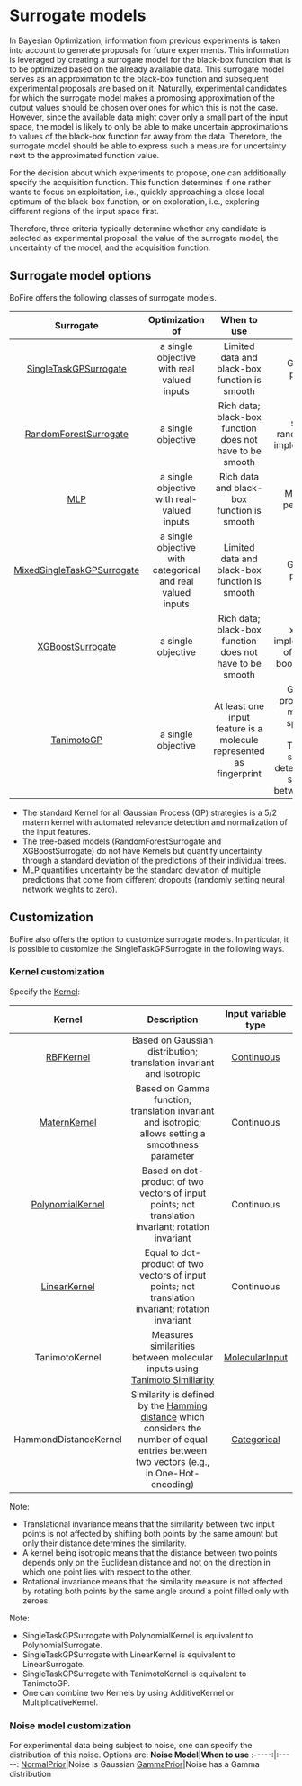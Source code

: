 # Surrogate models
In Bayesian Optimization, information from previous experiments is taken into account to generate proposals for future experiments. This information is leveraged by creating a surrogate model for the black-box function that is to be optimized based on the already available data. This surrogate model serves as an approximation to the black-box function and subsequent experimental proposals are based on it. Naturally, experimental candidates for which the surrogate model makes a promosing approximation of the output values should be chosen over ones for which this is not the case. However, since the available data might cover only a small part of the input space, the model is likely to only be able to make uncertain approximations to values of the black-box function far away from the data. Therefore, the surrogate model should be able to express such a measure for uncertainty next to the approximated function value.

For the decision about which experiments to propose, one can additionally specify the acquisition function. This function determines if one rather wants to focus on exploitation, i.e., quickly approaching a close local optimum of the black-box function, or on exploration, i.e., exploring different regions of the input space first.

Therefore, three criteria typically determine whether any candidate is selected as experimental proposal: the value of the surrogate model, the uncertainty of the model, and the acquisition function.

## Surrogate model options
BoFire offers the following classes of surrogate models.

**Surrogate**|**Optimization of**|**When to use**|**Type**
:-----:|:-----:|:-----:|:-----:
[SingleTaskGPSurrogate](https://github.com/experimental-design/bofire/blob/main/bofire/surrogates/single\_task\_gp.py)|a single objective with real valued inputs|Limited data and black-box function is smooth|Gaussian process
[RandomForestSurrogate](https://github.com/experimental-design/bofire/blob/main/bofire/surrogates/random\_forest.py)|a single objective|Rich data; black-box function does not have to be smooth|sklearn random forest implementation 
[MLP](https://github.com/experimental-design/bofire/blob/main/bofire/surrogates/mlp.py)|a single objective with real-valued inputs|Rich data and black-box function is smooth|Multi layer perceptron
[MixedSingleTaskGPSurrogate](https://github.com/experimental-design/bofire/blob/main/bofire/surrogates/mixed\_single\_task\_gp.py)|a single objective with categorical and real valued inputs|Limited data and black-box function is smooth|Gaussian process
[XGBoostSurrogate](https://github.com/experimental-design/bofire/blob/main/bofire/surrogates/xgb.py)|a single objective|Rich data; black-box function does not have to be smooth|xgboost implementation of gradient boosting trees
[TanimotoGP](https://github.com/experimental-design/bofire/blob/main/bofire/surrogates/tanimoto_gp.py)|a single objective|At least one input feature is a molecule represented as fingerprint|Gaussian process on a molecule space for which Tanimoto similarity determines the similarity between points|


- The standard Kernel for all Gaussian Process (GP) strategies is a 5/2 matern kernel with automated relevance detection and normalization of the input features.
- The tree-based models (RandomForestSurrogate and XGBoostSurrogate) do not have Kernels but quantify uncertainty through a standard deviation of the predictions of their individual trees.
- MLP quantifies uncertainty be the standard deviation of multiple predictions that come from different dropouts (randomly setting neural network weights to zero).

## Customization
BoFire also offers the option to customize surrogate models. In particular, it is possible to customize the SingleTaskGPSurrogate in the following ways.

### Kernel customization
Specify the [Kernel](https://github.com/experimental-design/bofire/blob/main/bofire/data_models/kernels/api.py):

**Kernel**|**Description**|**Input variable type**
:-----:|:-----:|:-----:
[RBFKernel](https://en.wikipedia.org/wiki/Radial_basis_function_kernel)|Based on Gaussian distribution; translation invariant and isotropic|[Continuous](https://github.com/experimental-design/bofire/blob/main/bofire/data_models/features/continuous.py)
[MaternKernel](https://en.wikipedia.org/wiki/Mat%C3%A9rn_covariance_function)|Based on Gamma function; translation invariant and isotropic; allows setting a smoothness parameter|Continuous
[PolynomialKernel](https://scikit-learn.org/stable/modules/metrics.html)|Based on dot-product of two vectors of input points; not translation invariant; rotation invariant|Continuous
[LinearKernel](https://scikit-learn.org/stable/modules/metrics.html)|Equal to dot-product of two vectors of input points; not translation invariant; rotation invariant|Continuous
TanimotoKernel|Measures similarities between molecular inputs using [Tanimoto Similiarity](https://en.wikipedia.org/wiki/Jaccard_index)|[MolecularInput](https://github.com/experimental-design/bofire/blob/main/bofire/data_models/features/molecular.py)
HammondDistanceKernel|Similarity is defined by the [Hamming distance](https://en.wikipedia.org/wiki/Hamming_distance) which considers the number of equal entries between two vectors (e.g., in One-Hot-encoding)|[Categorical](https://github.com/experimental-design/bofire/blob/main/bofire/data_models/features/categorical.py)

Note:
- Translational invariance means that the similarity between two input points is not affected by shifting both points by the same amount but only their distance determines the similarity.
- A kernel being isotropic means that the distance between two points depends only on the Euclidean distance and not on the direction in which one point lies with respect to the other.
- Rotational invariance means that the similarity measure is not affected by rotating both points by the same angle around a point filled only with zeroes. 

Note:
- SingleTaskGPSurrogate with PolynomialKernel is equivalent to PolynomialSurrogate.
- SingleTaskGPSurrogate with LinearKernel is equivalent to LinearSurrogate.
- SingleTaskGPSurrogate with TanimotoKernel is equivalent to TanimotoGP.
- One can combine two Kernels by using AdditiveKernel or MultiplicativeKernel.

### Noise model customization

For experimental data being subject to noise, one can specify the distribution of this noise. Options are:
**Noise Model**|**When to use**
:-----:|:-----:
[NormalPrior](https://github.com/experimental-design/bofire/blob/main/bofire/data_models/priors/normal.py)|Noise is Gaussian
[GammaPrior](https://github.com/experimental-design/bofire/blob/main/bofire/data_models/priors/gamma.py)|Noise has a Gamma distribution






